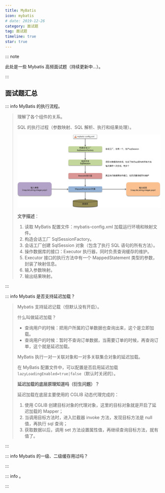 ```yaml
---
title: MyBatis
icon: mybatis
# date: 2019-12-26
category: 面试题
tag: 面试题
timeline: true
star: true
---
```


::: note

此处是一些 Mybatis 高频面试题（持续更新中...）。

:::

<!-- more -->

## 面试题汇总

::: info MyBatis 的执行流程。

> 理解了各个组件的关系。
>
> SQL 的执行过程（参数映射、SQL 解析、执行和结果处理）。
>
> ![MySQL执行流程](./assets/MySQL执行流程.png)
>
> **文字描述**：
>
> 1. 读取 MyBatis 配置文件：mybatis-config.xml 加载运行环境和映射文件。
> 2. 构造会话工厂 SqlSessionFactory。
> 3. 会话工厂创建 SqlSession 对象（包含了执行 SQL 语句的所有方法）。
> 4. 操作数据库的接口：Executor 执行器，同时负责查询缓存的维护。
> 5. Executor 接口的执行方法中有一个 MappedStatement 类型的参数，封装了映射信息。
> 6. 输入参数映射。
> 7. 输出结果映射。

:::

::: info Mybatis 是否支持延迟加载？

> Mybatis 支持延迟记载（但默认没有开启）。
>
> 什么叫做延迟加载？
>
> - 查询用户的时候：把用户所属的订单数据也查询出来，这个是立即加载。
> - 查询用户的时候：暂时不查询订单数据，当需要订单的时候，再查询订单，这个就是延迟加载。
>
> MyBatis 执行一对一关联对象和一对多关联集合对象的延迟加载。
>
> 在 MyBatis 配置文件中，可以配置是否启用延迟加载 `lazyLoadingEnabled=true|false`（默认时关闭的）。
>
> **延迟加载的底层原理知道吗（衍生问题）？**
>
> 延迟加载在底层主要使用的 CGLIB 动态代理完成的：
>
> 1. 使用 CGLIB 创建目标对象的代理对象，这里的目标对象就是开启了延迟加载的 Mapper；
> 2. 当调用目标方法时，进入拦截器 invoke 方法，发现目标方法是 null 值，再执行 sql 查询；
> 3. 获取数据以后，调用 set 方法设置属性值，再继续查询目标方法，就有值了。

:::

::: info Mybatis 的一级、二级缓存用过吗？

>

:::

::: info 。

>

:::
